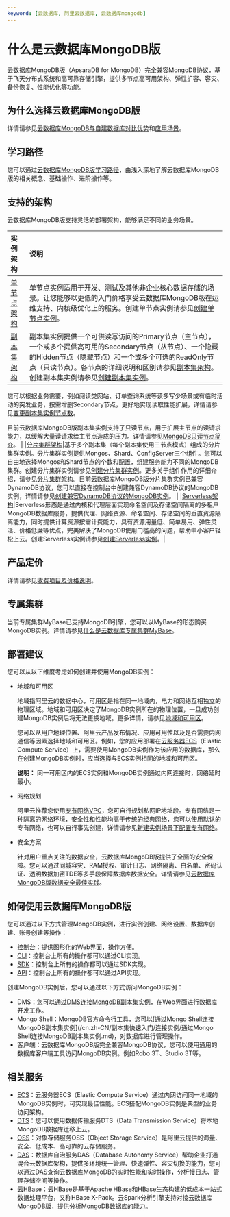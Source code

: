 ```yaml
---
keyword: [云数据库, 阿里云数据库, 云数据库mongodb]
---
```


# 什么是云数据库MongoDB版

云数据库MongoDB版（ApsaraDB for MongoDB）完全兼容MongoDB协议，基于飞天分布式系统和高可靠存储引擎，提供多节点高可用架构、弹性扩容、容灾、备份恢复、性能优化等功能。

## 为什么选择云数据库MongoDB版

详情请参见[云数据库MongoDB与自建数据库对比优势](/cn.zh-CN/产品简介/云数据库MongoDB与自建数据库对比优势.md)和[应用场景](/cn.zh-CN/产品简介/应用场景.md)。

## 学习路径

您可以通过[云数据库MongoDB版学习路径](https://help.aliyun.com/product/26556.html)，由浅入深地了解云数据库MongoDB版的相关概念、基础操作、进阶操作等。

## 支持的架构

云数据库MongoDB版支持灵活的部署架构，能够满足不同的业务场景。

|实例架构|说明|
|:---|:-|
|[单节点架构](/cn.zh-CN/产品简介/系统架构/单节点架构.md)|单节点实例适用于开发、测试及其他非企业核心数据存储的场景。让您能够以更低的入门价格享受云数据库MongoDB版在运维支持、内核级优化上的服务。创建单节点实例请参见[创建单节点实例](/cn.zh-CN/单节点快速入门/创建单节点实例.md)。|
|[副本集架构](/cn.zh-CN/产品简介/系统架构/副本集架构.md)|副本集实例提供一个可供读写访问的Primary节点（主节点），一个或多个提供高可用的Secondary节点（从节点）、一个隐藏的Hidden节点（隐藏节点）和一个或多个可选的ReadOnly节点（只读节点）。各节点的详细说明和区别请参见[副本集架构](/cn.zh-CN/产品简介/系统架构/副本集架构.md)。创建副本集实例请参见[创建副本集实例](/cn.zh-CN/副本集快速入门/创建副本集实例.md)。

您可以根据业务需要，例如阅读类网站、订单查询系统等读多写少场景或有临时活动的突发业务，按需增删Secondary节点，更好地实现读取性能扩展，详情请参见[变更副本集实例节点数](/cn.zh-CN/用户指南/实例管理/变更实例配置/变更副本集实例节点数.md)。

目前云数据库MongoDB版副本集实例支持了只读节点，用于扩展主节点的读请求能力，以缓解大量读请求给主节点造成的压力。详情请参见[MongoDB只读节点简介](/cn.zh-CN/副本集快速入门/MongoDB只读节点简介.md)。 |
|[分片集群架构](/cn.zh-CN/产品简介/系统架构/分片集群架构.md)|基于多个副本集（每个副本集使用三节点模式）组成的分片集群实例。分片集群实例提供Mongos、Shard、ConfigServer三个组件。您可以自由地选择Mongos和Shard节点的个数和配置，组建服务能力不同的MongoDB集群。创建分片集群实例请参见[创建分片集群实例](/cn.zh-CN/分片集群快速入门/创建分片集群实例.md)。更多关于组件作用的详细介绍，请参见[分片集群架构](/cn.zh-CN/产品简介/系统架构/分片集群架构.md)。目前云数据库MongoDB版分片集群实例已兼容DynamoDB协议，您可以直接在控制台中创建兼容DynamoDB协议的MongoDB实例，详情请参见[创建兼容DynamoDB协议的MongoDB实例](/cn.zh-CN/DynamoDB协议兼容/创建兼容DynamoDB协议的MongoDB实例.md)。 |
|[Serverless架构](/cn.zh-CN/产品简介/系统架构/Serverless架构.md)|Serverless形态是通过内核和代理层面实现命名空间及存储空间隔离的多租户MongoDB数据库服务，提供代理、网络资源、命名空间、存储空间的垂直资源隔离能力，同时提供计算资源按需计费能力，具有资源用量低、简单易用、弹性灵活、价格低廉等优点，完美解决了MongoDB使用门槛高的问题，帮助中小客户轻松上云。创建Serverless实例请参见[创建Serverless实例](/cn.zh-CN/Serverless版快速入门/创建Serverless实例.md)。|

## 产品定价

详情请参见[收费项目及价格说明](/cn.zh-CN/产品定价/收费项目及价格说明.md)。

## 专属集群

当前专属集群MyBase已支持MongoDB引擎，您可以以MyBase的形态购买MongoDB实例。详情请参见[什么是云数据库专属集群MyBase]()。

## 部署建议

您可以从以下维度考虑如何创建并使用MongoDB实例：

-   地域和可用区

    地域指阿里云的数据中心，可用区是指在同一地域内，电力和网络互相独立的物理区域。地域和可用区决定了MongoDB实例所在的物理位置，一旦成功创建MongoDB实例后将无法更换地域。更多详情，请参见[地域和可用区](~~40654~~)。

    您可以从用户地理位置、阿里云产品发布情况、应用可用性以及是否需要内网通信等因素选择地域和可用区。例如，您的应用部署在[云服务器ECS](~~25367~~)（Elastic Compute Service）上，需要使用MongoDB实例作为该应用的数据库，那么在创建MongoDB实例时，应当选择与ECS实例相同的地域和可用区。

    **说明：** 同一可用区内的ECS实例和MongoDB实例通过内网连接时，网络延时最小。

-   网络规划

    阿里云推荐您使用[专有网络VPC](~~34217~~)，您可自行规划私网IP地址段。专有网络是一种隔离的网络环境，安全性和性能均高于传统的经典网络，您可以使用默认的专有网络，也可以自行事先创建，详情请参见[新建实例场景下配置专有网络](/cn.zh-CN/用户指南/管理网络连接/新建实例场景下配置专有网络.md)。

-   安全方案

    针对用户重点关注的数据安全，云数据库MongoDB版提供了全面的安全保障。您可以通过同城容灾、RAM授权、审计日志、网络隔离、白名单、密码认证、透明数据加密TDE等多手段保障数据库数据安全。详情请参见[云数据库MongoDB版数据安全最佳实践](/cn.zh-CN/最佳实践/云数据库MongoDB版数据安全最佳实践.md)。


## 如何使用云数据库MongoDB版

您可以通过以下方式管理MongoDB实例，进行实例创建、网络设置、数据库创建、账号创建等操作：

-   [控制台](https://mongodb.console.aliyun.com/)：提供图形化的Web界面，操作方便。
-   [CLI](https://help.aliyun.com/product/29991.html)：控制台上所有的操作都可以通过CLI实现。
-   [SDK](https://help.aliyun.com/document_detail/62676.html)：控制台上所有的操作都可以通过SDK实现。
-   [API](/cn.zh-CN/API参考/API概览.md)：控制台上所有的操作都可以通过API实现。

创建MongoDB实例后，您可以通过以下方式访问MongoDB实例：

-   DMS：您可以[通过DMS连接MongoDB副本集实例](/cn.zh-CN/副本集快速入门/连接实例/通过DMS连接MongoDB副本集实例.md)，在Web界面进行数据库开发工作。
-   Mongo Shell：MongoDB官方命令行工具，您可以[通过Mongo Shell连接MongoDB副本集实例](/cn.zh-CN/副本集快速入门/连接实例/通过Mongo Shell连接MongoDB副本集实例.md)，对数据库进行管理操作。
-   客户端：云数据库MongoDB版完全兼容MongoDB协议，您可以使用通用的数据库客户端工具访问MongoDB实例。例如Robo 3T、Studio 3T等。

## 相关服务

-   [ECS](~~25367~~)：云服务器ECS（Elastic Compute Service）通过内网访问同一地域的MongoDB实例时，可实现最佳性能。ECS搭配MongoDB实例是典型的业务访问架构。
-   [DTS](~~26592~~)：您可以使用数据传输服务DTS（Data Transmission Service）将本地MongoDB数据库迁移上云。
-   [OSS](~~31817~~)：对象存储服务OSS（Object Storage Service）是阿里云提供的海量、安全、低成本、高可靠的云存储服务。
-   [DAS](https://help.aliyun.com/product/63907.html)：数据库自治服务DAS（Database Autonomy Service）帮助企业打通混合云数据库架构，提供多环境统一管理、快速弹性、容灾切换的能力，您可以通过DAS查询云数据库MongoDB的实时性能和实时操作，分析慢日志、管理存储空间等操作。
-   [云HBase](https://help.aliyun.com/document_detail/49501.html)：云HBase是基于Apache HBase和HBase生态构建的低成本一站式数据处理平台，又称HBase X-Pack。云Spark分析引擎支持对接云数据库MongoDB版，提供分析MongoDB数据库的能力。

